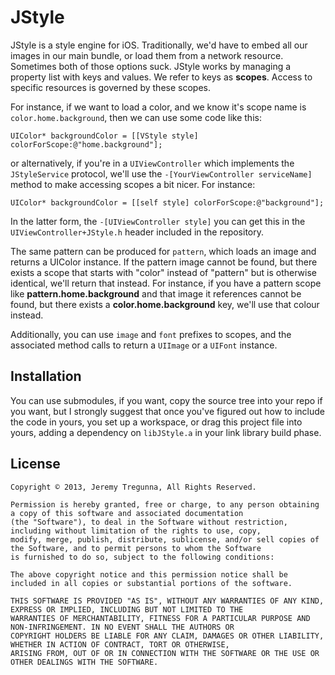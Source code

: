 # JStyle

JStyle is a style engine for iOS. Traditionally, we'd have to embed all our images in our main bundle, or load them from a network resource. Sometimes both of those options suck. JStyle works by managing a property list with keys and values. We refer to keys as **scopes**. Access to specific resources is governed by these scopes.

For instance, if we want to load a color, and we know it's scope name is `color.home.background`, then we can use some code like this:

    UIColor* backgroundColor = [[VStyle style] colorForScope:@"home.background"];

or alternatively, if you're in a `UIViewController` which implements the `JStyleService` protocol, we'll use the `-[YourViewController serviceName]` method to make accessing scopes a bit nicer. For instance:

    UIColor* backgroundColor = [[self style] colorForScope:@"background"];

In the latter form, the `-[UIViewController style]` you can get this in the `UIViewController+JStyle.h` header included in the repository.

The same pattern can be produced for `pattern`, which loads an image and returns a UIColor instance. If the pattern image cannot be found, but there exists a scope that starts with "color" instead of "pattern" but is otherwise identical, we'll return that instead. For instance, if you have a pattern scope like **pattern.home.background** and that image it references cannot be found, but there exists a **color.home.background** key, we'll use that colour instead.

Additionally, you can use `image` and `font` prefixes to scopes, and the associated method calls to return a `UIImage` or a `UIFont` instance.

## Installation

You can use submodules, if you want, copy the source tree into your repo if you want, but I strongly suggest that once you've figured out how to include the code in yours, you set up a workspace, or drag this project file into yours, adding a dependency on `libJStyle.a` in your link library build phase.

## License

    Copyright © 2013, Jeremy Tregunna, All Rights Reserved.

    Permission is hereby granted, free or charge, to any person obtaining a copy of this software and associated documentation
    (the "Software"), to deal in the Software without restriction, including without limitation of the rights to use, copy,
    modify, merge, publish, distribute, sublicense, and/or sell copies of the Software, and to permit persons to whom the Software
    is furnished to do so, subject to the following conditions:

    The above copyright notice and this permission notice shall be included in all copies or substantial portions of the software.

    THIS SOFTWARE IS PROVIDED "AS IS", WITHOUT ANY WARRANTIES OF ANY KIND, EXPRESS OR IMPLIED, INCLUDING BUT NOT LIMITED TO THE
    WARRANTIES OF MERCHANTABILITY, FITNESS FOR A PARTICULAR PURPOSE AND NON-INFRINGEMENT. IN NO EVENT SHALL THE AUTHORS OR
    COPYRIGHT HOLDERS BE LIABLE FOR ANY CLAIM, DAMAGES OR OTHER LIABILITY, WHETHER IN ACTION OF CONTRACT, TORT OR OTHERWISE,
    ARISING FROM, OUT OF OR IN CONNECTION WITH THE SOFTWARE OR THE USE OR OTHER DEALINGS WITH THE SOFTWARE.

